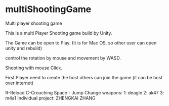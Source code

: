 # multiShootingGame
Multi player shooting game 


This is a multi Player Shooting game build by Unity.

The Game can be open to Play. (It is for Mac OS, so other user can open unity and rebuild)

control the rotation by mouse and movement by WASD.

Shooting with mouse Click.

First Player need to create the host others can join the game.(it can be host over internet)

R-Reload
C-Crouching
Space - Jump
Change weapons:
1: deagle
2: ak47
3: m4a1
Individual project:
ZHENGKAI ZHANG

